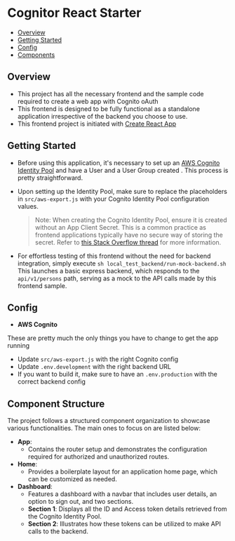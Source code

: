 # Cognitor React Starter

- [Overview](#overview)
- [Getting Started](#getting-started)
- [Config](#config)
- [Components](#component-structure)

## Overview

- This project has all the necessary frontend and the sample code required to create a web app with Cognito oAuth
- This frontend is designed to be fully functional as a standalone application irrespective of the backend you choose to use.
- This frontend project is initiated with [Create React App](https://github.com/facebook/create-react-app)

## Getting Started

- Before using this application, it's necessary to set up an [AWS Cognito Identity Pool](https://docs.aws.amazon.com/cognito/latest/developerguide/getting-started-with-identity-pools.html) and have a User and a User Group created . This process is pretty straightforward.

- Upon setting up the Identity Pool, make sure to replace the placeholders in `src/aws-export.js` with your Cognito Identity Pool configuration values.

  > Note: When creating the Cognito Identity Pool, ensure it is created without an App Client Secret. This is a common practice as frontend applications typically have no secure way of storing the secret. Refer to [this Stack Overflow thread](https://stackoverflow.com/questions/47916034/what-is-a-cognito-app-client-secret) for more information.

- For effortless testing of this frontend without the need for backend integration, simply execute `sh local_test_backend/run-mock-backend.sh` This launches a basic express backend, which responds to the `api/v1/persons` path, serving as a mock to the API calls made by this frontend sample.

## Config

- **AWS Cognito**

These are pretty much the only things you have to change to get the app running

- Update `src/aws-export.js` with the right Cognito config
- Update `.env.development` with the right backend URL
- If you want to build it, make sure to have an `.env.production` with the correct backend config

## Component Structure

The project follows a structured component organization to showcase various functionalities. The main ones to focus on are listed below:

- **App**:
  - Contains the router setup and demonstrates the configuration required for authorized and unauthorized routes.
- **Home**:
  - Provides a boilerplate layout for an application home page, which can be customized as needed.
- **Dashboard**:
  - Features a dashboard with a navbar that includes user details, an option to sign out, and two sections.
  - **Section 1**: Displays all the ID and Access token details retrieved from the Cognito Identity Pool.
  - **Section 2**: Illustrates how these tokens can be utilized to make API calls to the backend.
